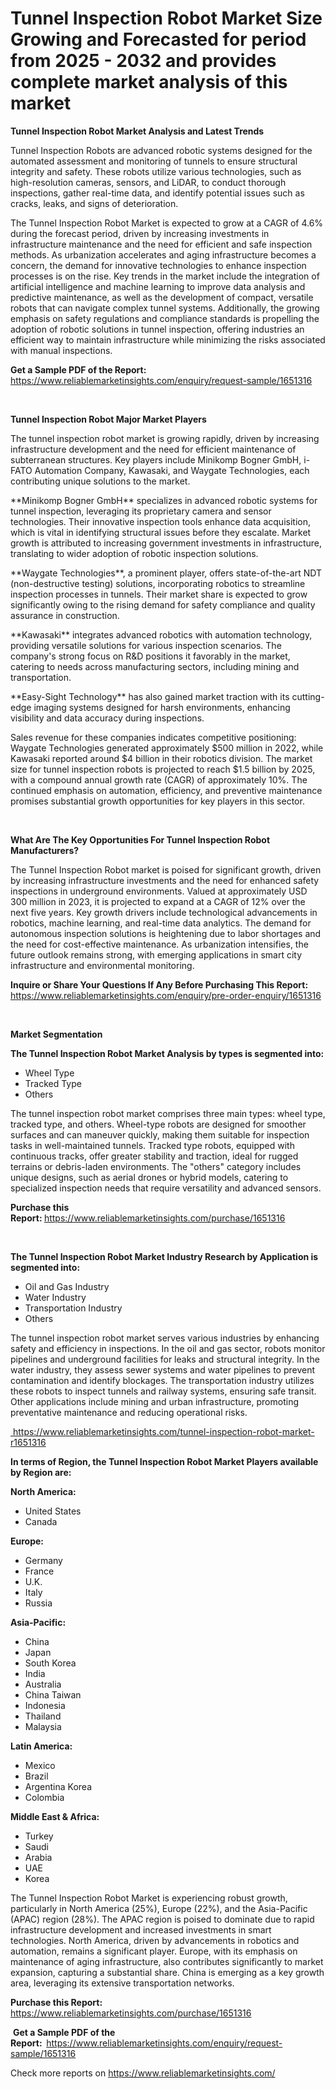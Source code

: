 <p><h1>Tunnel Inspection Robot Market Size Growing and Forecasted for period from 2025 - 2032 and provides complete market analysis of this market</h1></p><p><strong>Tunnel Inspection Robot Market Analysis and Latest Trends</strong></p>
<p><p>Tunnel Inspection Robots are advanced robotic systems designed for the automated assessment and monitoring of tunnels to ensure structural integrity and safety. These robots utilize various technologies, such as high-resolution cameras, sensors, and LiDAR, to conduct thorough inspections, gather real-time data, and identify potential issues such as cracks, leaks, and signs of deterioration.</p><p>The Tunnel Inspection Robot Market is expected to grow at a CAGR of 4.6% during the forecast period, driven by increasing investments in infrastructure maintenance and the need for efficient and safe inspection methods. As urbanization accelerates and aging infrastructure becomes a concern, the demand for innovative technologies to enhance inspection processes is on the rise. Key trends in the market include the integration of artificial intelligence and machine learning to improve data analysis and predictive maintenance, as well as the development of compact, versatile robots that can navigate complex tunnel systems. Additionally, the growing emphasis on safety regulations and compliance standards is propelling the adoption of robotic solutions in tunnel inspection, offering industries an efficient way to maintain infrastructure while minimizing the risks associated with manual inspections.</p></p>
<p><strong>Get a Sample PDF of the Report:&nbsp;</strong> <a href="https://www.reliablemarketinsights.com/enquiry/request-sample/1651316?utm_campaign=2143&utm_medium=2&utm_source=Github&utm_content=ia&utm_term=17022025&utm_id=tunnel-inspection-robot">https://www.reliablemarketinsights.com/enquiry/request-sample/1651316</a></p>
<p>&nbsp;</p>
<p><strong>Tunnel Inspection Robot Major Market Players</strong></p>
<p><p>The tunnel inspection robot market is growing rapidly, driven by increasing infrastructure development and the need for efficient maintenance of subterranean structures. Key players include Minikomp Bogner GmbH, i-FATO Automation Company, Kawasaki, and Waygate Technologies, each contributing unique solutions to the market.</p><p>**Minikomp Bogner GmbH** specializes in advanced robotic systems for tunnel inspection, leveraging its proprietary camera and sensor technologies. Their innovative inspection tools enhance data acquisition, which is vital in identifying structural issues before they escalate. Market growth is attributed to increasing government investments in infrastructure, translating to wider adoption of robotic inspection solutions.</p><p>**Waygate Technologies**, a prominent player, offers state-of-the-art NDT (non-destructive testing) solutions, incorporating robotics to streamline inspection processes in tunnels. Their market share is expected to grow significantly owing to the rising demand for safety compliance and quality assurance in construction.</p><p>**Kawasaki** integrates advanced robotics with automation technology, providing versatile solutions for various inspection scenarios. The company's strong focus on R&D positions it favorably in the market, catering to needs across manufacturing sectors, including mining and transportation.</p><p>**Easy-Sight Technology** has also gained market traction with its cutting-edge imaging systems designed for harsh environments, enhancing visibility and data accuracy during inspections.</p><p>Sales revenue for these companies indicates competitive positioning: Waygate Technologies generated approximately $500 million in 2022, while Kawasaki reported around $4 billion in their robotics division. The market size for tunnel inspection robots is projected to reach $1.5 billion by 2025, with a compound annual growth rate (CAGR) of approximately 10%. The continued emphasis on automation, efficiency, and preventive maintenance promises substantial growth opportunities for key players in this sector.</p></p>
<p>&nbsp;</p>
<p><strong>What Are The Key Opportunities For Tunnel Inspection Robot Manufacturers?</strong></p>
<p><p>The Tunnel Inspection Robot market is poised for significant growth, driven by increasing infrastructure investments and the need for enhanced safety inspections in underground environments. Valued at approximately USD 300 million in 2023, it is projected to expand at a CAGR of 12% over the next five years. Key growth drivers include technological advancements in robotics, machine learning, and real-time data analytics. The demand for autonomous inspection solutions is heightening due to labor shortages and the need for cost-effective maintenance. As urbanization intensifies, the future outlook remains strong, with emerging applications in smart city infrastructure and environmental monitoring.</p></p>
<p><strong>Inquire or Share Your Questions If Any Before Purchasing This Report:</strong> <a href="https://www.reliablemarketinsights.com/enquiry/pre-order-enquiry/1651316?utm_campaign=2143&utm_medium=2&utm_source=Github&utm_content=ia&utm_term=17022025&utm_id=tunnel-inspection-robot">https://www.reliablemarketinsights.com/enquiry/pre-order-enquiry/1651316</a></p>
<p>&nbsp;</p>
<p><strong>Market Segmentation</strong></p>
<p><strong>The Tunnel Inspection Robot Market Analysis by types is segmented into:</strong></p>
<p><ul><li>Wheel Type</li><li>Tracked Type</li><li>Others</li></ul></p>
<p><p>The tunnel inspection robot market comprises three main types: wheel type, tracked type, and others. Wheel-type robots are designed for smoother surfaces and can maneuver quickly, making them suitable for inspection tasks in well-maintained tunnels. Tracked type robots, equipped with continuous tracks, offer greater stability and traction, ideal for rugged terrains or debris-laden environments. The "others" category includes unique designs, such as aerial drones or hybrid models, catering to specialized inspection needs that require versatility and advanced sensors.</p></p>
<p><strong>Purchase this Report:&nbsp;</strong><a href="https://www.reliablemarketinsights.com/purchase/1651316?utm_campaign=2143&utm_medium=2&utm_source=Github&utm_content=ia&utm_term=17022025&utm_id=tunnel-inspection-robot">https://www.reliablemarketinsights.com/purchase/1651316</a></p>
<p>&nbsp;</p>
<p><strong>The Tunnel Inspection Robot Market Industry Research by Application is segmented into:</strong></p>
<p><ul><li>Oil and Gas Industry</li><li>Water Industry</li><li>Transportation Industry</li><li>Others</li></ul></p>
<p><p>The tunnel inspection robot market serves various industries by enhancing safety and efficiency in inspections. In the oil and gas sector, robots monitor pipelines and underground facilities for leaks and structural integrity. In the water industry, they assess sewer systems and water pipelines to prevent contamination and identify blockages. The transportation industry utilizes these robots to inspect tunnels and railway systems, ensuring safe transit. Other applications include mining and urban infrastructure, promoting preventative maintenance and reducing operational risks.</p></p>
<p><a href="https://www.reliablemarketinsights.com/tunnel-inspection-robot-market-r1651316?utm_campaign=2143&utm_medium=2&utm_source=Github&utm_content=ia&utm_term=17022025&utm_id=tunnel-inspection-robot">&nbsp;https://www.reliablemarketinsights.com/tunnel-inspection-robot-market-r1651316</a></p>
<p><strong>In terms of Region, the Tunnel Inspection Robot Market Players available by Region are:</strong></p>
<p>
    <p> <strong> North America: </strong>
        <ul>
            <li>United States</li>
            <li>Canada</li>
        </ul>
        </p> 
    <p> <strong> Europe: </strong>
        <ul>
            <li>Germany</li>
            <li>France</li>
            <li>U.K.</li>
            <li>Italy</li>
            <li>Russia</li>
        </ul>
        </p> 
    <p> <strong> Asia-Pacific: </strong>
        <ul>
            <li>China</li>
            <li>Japan</li>
            <li>South Korea</li>
            <li>India</li>
            <li>Australia</li>
            <li>China Taiwan</li>
            <li>Indonesia</li>
            <li>Thailand</li>
            <li>Malaysia</li>
        </ul>
        </p> 
    <p> <strong> Latin America: </strong>
        <ul>
            <li>Mexico</li>
            <li>Brazil</li>
            <li>Argentina Korea</li>
            <li>Colombia</li>
        </ul>
        </p> 
    <p> <strong> Middle East & Africa: </strong>
        <ul>
            <li>Turkey</li>
            <li>Saudi</li>
            <li>Arabia</li>
            <li>UAE</li>
            <li>Korea</li>
        </ul>
    </p>
    </p>
<p><p>The Tunnel Inspection Robot Market is experiencing robust growth, particularly in North America (25%), Europe (22%), and the Asia-Pacific (APAC) region (28%). The APAC region is poised to dominate due to rapid infrastructure development and increased investments in smart technologies. North America, driven by advancements in robotics and automation, remains a significant player. Europe, with its emphasis on maintenance of aging infrastructure, also contributes significantly to market expansion, capturing a substantial share. China is emerging as a key growth area, leveraging its extensive transportation networks.</p></p>
<p><strong>Purchase this Report: </strong><a href="https://www.reliablemarketinsights.com/purchase/1651316?utm_campaign=2143&utm_medium=2&utm_source=Github&utm_content=ia&utm_term=17022025&utm_id=tunnel-inspection-robot">https://www.reliablemarketinsights.com/purchase/1651316</a></p>
<p>&nbsp;<strong>Get a Sample PDF of the Report:&nbsp;&nbsp;</strong><a href="https://www.reliablemarketinsights.com/enquiry/request-sample/1651316?utm_campaign=2143&utm_medium=2&utm_source=Github&utm_content=ia&utm_term=17022025&utm_id=tunnel-inspection-robot">https://www.reliablemarketinsights.com/enquiry/request-sample/1651316</a></p>
<p><strong></strong></p>
<p>Check more reports on <a href="https://www.reliablemarketinsights.com/?utm_campaign=2143&utm_medium=2&utm_source=Github&utm_content=ia&utm_term=17022025&utm_id=tunnel-inspection-robot">https://www.reliablemarketinsights.com/</a></p>